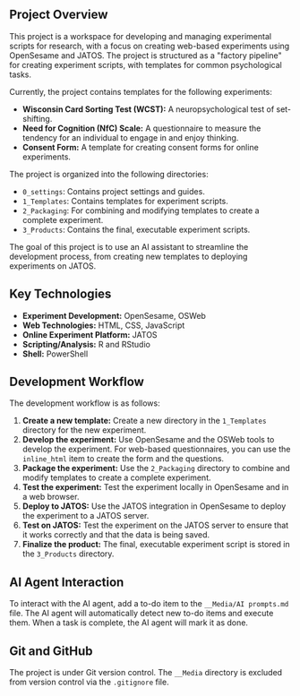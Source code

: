 ## Project Overview

This project is a workspace for developing and managing experimental scripts for research, with a focus on creating web-based experiments using OpenSesame and JATOS. The project is structured as a "factory pipeline" for creating experiment scripts, with templates for common psychological tasks.

Currently, the project contains templates for the following experiments:

*   **Wisconsin Card Sorting Test (WCST):** A neuropsychological test of set-shifting.
*   **Need for Cognition (NfC) Scale:** A questionnaire to measure the tendency for an individual to engage in and enjoy thinking.
*   **Consent Form:** A template for creating consent forms for online experiments.

The project is organized into the following directories:

*   `0_settings`: Contains project settings and guides.
*   `1_Templates`: Contains templates for experiment scripts.
*   `2_Packaging`: For combining and modifying templates to create a complete experiment.
*   `3_Products`: Contains the final, executable experiment scripts.

The goal of this project is to use an AI assistant to streamline the development process, from creating new templates to deploying experiments on JATOS.

## Key Technologies

*   **Experiment Development:** OpenSesame, OSWeb
*   **Web Technologies:** HTML, CSS, JavaScript
*   **Online Experiment Platform:** JATOS
*   **Scripting/Analysis:** R and RStudio
*   **Shell:** PowerShell

## Development Workflow

The development workflow is as follows:

1.  **Create a new template:** Create a new directory in the `1_Templates` directory for the new experiment.
2.  **Develop the experiment:** Use OpenSesame and the OSWeb tools to develop the experiment. For web-based questionnaires, you can use the `inline_html` item to create the form and the questions.
3.  **Package the experiment:** Use the `2_Packaging` directory to combine and modify templates to create a complete experiment.
4.  **Test the experiment:** Test the experiment locally in OpenSesame and in a web browser.
5.  **Deploy to JATOS:** Use the JATOS integration in OpenSesame to deploy the experiment to a JATOS server.
6.  **Test on JATOS:** Test the experiment on the JATOS server to ensure that it works correctly and that the data is being saved.
7.  **Finalize the product:** The final, executable experiment script is stored in the `3_Products` directory.


## AI Agent Interaction

To interact with the AI agent, add a to-do item to the `__Media/AI prompts.md` file. The AI agent will automatically detect new to-do items and execute them. When a task is complete, the AI agent will mark it as done.

## Git and GitHub

The project is under Git version control. The `__Media` directory is excluded from version control via the `.gitignore` file.